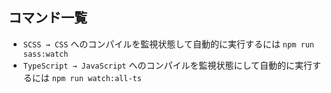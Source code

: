 ## コマンド一覧

- `SCSS → CSS` へのコンパイルを監視状態して自動的に実行するには `npm run sass:watch`
- `TypeScript → JavaScript` へのコンパイルを監視状態にして自動的に実行するには `npm run watch:all-ts`